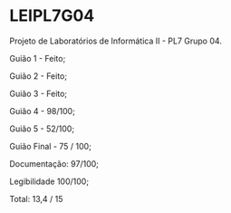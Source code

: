 # LEIPL7G04
Projeto de Laboratórios de Informática II - PL7 Grupo 04.

Guião 1 - Feito;

Guião 2 - Feito;

Guião 3 - Feito;

Guião 4 - 98/100;

Guião 5 - 52/100; 

Guião Final - 75 / 100;

Documentação: 97/100;

Legibilidade 100/100;

Total: 13,4 / 15
